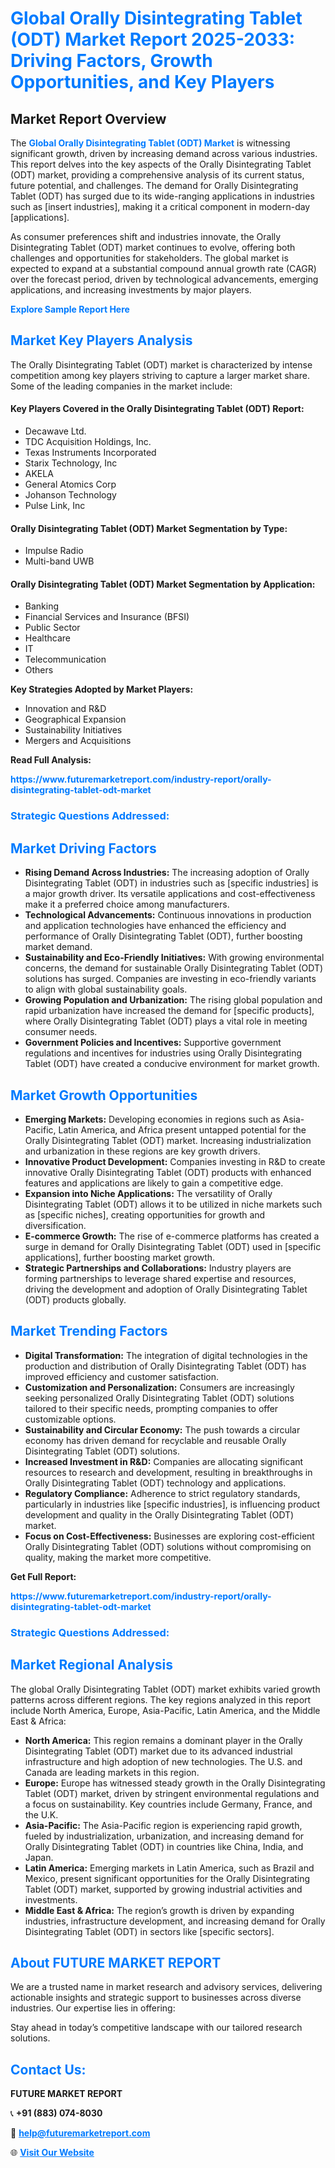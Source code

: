 <h1 style="color: #007BFF;">Global Orally Disintegrating Tablet (ODT) Market Report 2025-2033: Driving Factors, Growth Opportunities, and Key Players</h1>

<section id="overview">
<h2>Market Report Overview</h2>
<p>The <a href="https://www.futuremarketreport.com/industry-report/orally-disintegrating-tablet-odt-market" style="color: #007BFF; text-decoration: none;"><strong>Global Orally Disintegrating Tablet (ODT) Market</strong></a> is witnessing significant growth, driven by increasing demand across various industries. This report delves into the key aspects of the Orally Disintegrating Tablet (ODT) market, providing a comprehensive analysis of its current status, future potential, and challenges. The demand for Orally Disintegrating Tablet (ODT) has surged due to its wide-ranging applications in industries such as [insert industries], making it a critical component in modern-day [applications].</p>
<p>As consumer preferences shift and industries innovate, the Orally Disintegrating Tablet (ODT) market continues to evolve, offering both challenges and opportunities for stakeholders. The global market is expected to expand at a substantial compound annual growth rate (CAGR) over the forecast period, driven by technological advancements, emerging applications, and increasing investments by major players.</p>
</section>

<section id="overview">
<p><a href="https://www.futuremarketreport.com/request-sample/reportId=33811" style="color: #007BFF; text-decoration: none;"><strong>Explore Sample Report Here</strong></a></p>
</section>

<section id="key-players">
<h2 style="color: #007BFF;">Market Key Players Analysis</h2>
<p>The Orally Disintegrating Tablet (ODT) market is characterized by intense competition among key players striving to capture a larger market share. Some of the leading companies in the market include:</p>
<h4>Key Players Covered in the Orally Disintegrating Tablet (ODT) Report:</h4>
<ul><li>Decawave Ltd.</li><li>TDC Acquisition Holdings, Inc.</li><li>Texas Instruments Incorporated</li><li>Starix Technology, Inc</li><li>AKELA</li><li>General Atomics Corp</li><li>Johanson Technology</li><li>Pulse Link, Inc</li></ul>
<h4>Orally Disintegrating Tablet (ODT) Market Segmentation by Type:</h4>
<ul><li>Impulse Radio</li><li>Multi-band UWB</li></ul>

<h4>Orally Disintegrating Tablet (ODT) Market Segmentation by Application:</h4>
<ul><li>Banking</li><li>Financial Services and Insurance (BFSI)</li><li>Public Sector</li><li>Healthcare</li><li>IT</li><li>Telecommunication</li><li>Others</li></ul>
<p><strong>Key Strategies Adopted by Market Players:</strong></p>
<ul>
<li>Innovation and R&D</li>
<li>Geographical Expansion</li>
<li>Sustainability Initiatives</li>
<li>Mergers and Acquisitions</li>
</ul>
</section>

<section>
<p><strong>Read Full Analysis: </strong></p><a href="https://www.futuremarketreport.com/industry-report/orally-disintegrating-tablet-odt-market" style="color: #007BFF; text-decoration: none;"><strong>https://www.futuremarketreport.com/industry-report/orally-disintegrating-tablet-odt-market</strong></a>
<h3 style="color: #007BFF;">Strategic Questions Addressed:</h3>
</section>

<section id="driving-factors">
<h2 style="color: #007BFF;">Market Driving Factors</h2>
<ul>
<li><strong>Rising Demand Across Industries:</strong> The increasing adoption of Orally Disintegrating Tablet (ODT) in industries such as [specific industries] is a major growth driver. Its versatile applications and cost-effectiveness make it a preferred choice among manufacturers.</li>
<li><strong>Technological Advancements:</strong> Continuous innovations in production and application technologies have enhanced the efficiency and performance of Orally Disintegrating Tablet (ODT), further boosting market demand.</li>
<li><strong>Sustainability and Eco-Friendly Initiatives:</strong> With growing environmental concerns, the demand for sustainable Orally Disintegrating Tablet (ODT) solutions has surged. Companies are investing in eco-friendly variants to align with global sustainability goals.</li>
<li><strong>Growing Population and Urbanization:</strong> The rising global population and rapid urbanization have increased the demand for [specific products], where Orally Disintegrating Tablet (ODT) plays a vital role in meeting consumer needs.</li>
<li><strong>Government Policies and Incentives:</strong> Supportive government regulations and incentives for industries using Orally Disintegrating Tablet (ODT) have created a conducive environment for market growth.</li>
</ul>
</section>

<section id="growth-opportunities">
<h2 style="color: #007BFF;">Market Growth Opportunities</h2>
<ul>
<li><strong>Emerging Markets:</strong> Developing economies in regions such as Asia-Pacific, Latin America, and Africa present untapped potential for the Orally Disintegrating Tablet (ODT) market. Increasing industrialization and urbanization in these regions are key growth drivers.</li>
<li><strong>Innovative Product Development:</strong> Companies investing in R&D to create innovative Orally Disintegrating Tablet (ODT) products with enhanced features and applications are likely to gain a competitive edge.</li>
<li><strong>Expansion into Niche Applications:</strong> The versatility of Orally Disintegrating Tablet (ODT) allows it to be utilized in niche markets such as [specific niches], creating opportunities for growth and diversification.</li>
<li><strong>E-commerce Growth:</strong> The rise of e-commerce platforms has created a surge in demand for Orally Disintegrating Tablet (ODT) used in [specific applications], further boosting market growth.</li>
<li><strong>Strategic Partnerships and Collaborations:</strong> Industry players are forming partnerships to leverage shared expertise and resources, driving the development and adoption of Orally Disintegrating Tablet (ODT) products globally.</li>
</ul>
</section>

<section id="trending-factors">
<h2 style="color: #007BFF;">Market Trending Factors</h2>
<ul>
<li><strong>Digital Transformation:</strong> The integration of digital technologies in the production and distribution of Orally Disintegrating Tablet (ODT) has improved efficiency and customer satisfaction.</li>
<li><strong>Customization and Personalization:</strong> Consumers are increasingly seeking personalized Orally Disintegrating Tablet (ODT) solutions tailored to their specific needs, prompting companies to offer customizable options.</li>
<li><strong>Sustainability and Circular Economy:</strong> The push towards a circular economy has driven demand for recyclable and reusable Orally Disintegrating Tablet (ODT) solutions.</li>
<li><strong>Increased Investment in R&D:</strong> Companies are allocating significant resources to research and development, resulting in breakthroughs in Orally Disintegrating Tablet (ODT) technology and applications.</li>
<li><strong>Regulatory Compliance:</strong> Adherence to strict regulatory standards, particularly in industries like [specific industries], is influencing product development and quality in the Orally Disintegrating Tablet (ODT) market.</li>
<li><strong>Focus on Cost-Effectiveness:</strong> Businesses are exploring cost-efficient Orally Disintegrating Tablet (ODT) solutions without compromising on quality, making the market more competitive.</li>
</ul>
</section>

<section>
<p><strong>Get Full Report: </strong></p><a href="https://www.futuremarketreport.com/industry-report/orally-disintegrating-tablet-odt-market" style="color: #007BFF; text-decoration: none;"><strong>https://www.futuremarketreport.com/industry-report/orally-disintegrating-tablet-odt-market</strong></a>
<h3 style="color: #007BFF;">Strategic Questions Addressed:</h3>
</section>


<section id="regional-analysis">
<h2 style="color: #007BFF;">Market Regional Analysis</h2>
<p>The global Orally Disintegrating Tablet (ODT) market exhibits varied growth patterns across different regions. The key regions analyzed in this report include North America, Europe, Asia-Pacific, Latin America, and the Middle East & Africa:</p>
<ul>
<li><strong>North America:</strong> This region remains a dominant player in the Orally Disintegrating Tablet (ODT) market due to its advanced industrial infrastructure and high adoption of new technologies. The U.S. and Canada are leading markets in this region.</li>
<li><strong>Europe:</strong> Europe has witnessed steady growth in the Orally Disintegrating Tablet (ODT) market, driven by stringent environmental regulations and a focus on sustainability. Key countries include Germany, France, and the U.K.</li>
<li><strong>Asia-Pacific:</strong> The Asia-Pacific region is experiencing rapid growth, fueled by industrialization, urbanization, and increasing demand for Orally Disintegrating Tablet (ODT) in countries like China, India, and Japan.</li>
<li><strong>Latin America:</strong> Emerging markets in Latin America, such as Brazil and Mexico, present significant opportunities for the Orally Disintegrating Tablet (ODT) market, supported by growing industrial activities and investments.</li>
<li><strong>Middle East & Africa:</strong> The region’s growth is driven by expanding industries, infrastructure development, and increasing demand for Orally Disintegrating Tablet (ODT) in sectors like [specific sectors].</li>
</ul>
</section>

<footer>
<h2 style="color: #007BFF;">About FUTURE MARKET REPORT</h2>
<p>We are a trusted name in market research and advisory services, delivering actionable insights and strategic support to businesses across diverse industries. Our expertise lies in offering:</p>

<p>Stay ahead in today’s competitive landscape with our tailored research solutions.</p>

<h2 style="color: #007BFF;">Contact Us:</h2>
<p><strong>FUTURE MARKET REPORT</strong></p>
<p>📞 <strong>+91 (883) 074-8030</strong></p>
<p>📧 <strong><a href="mailto:help@futuremarketreport.com" style="color: #007BFF;">help@futuremarketreport.com</a></strong></p>
<p>🌐 <strong><a href="https://www.futuremarketreport.com/" style="color: #007BFF;">Visit Our Website</a></strong></p>
</footer>